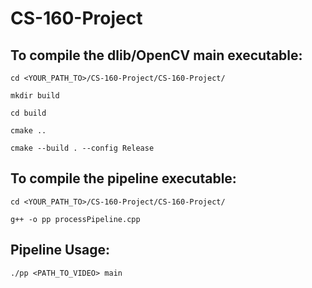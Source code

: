 # CS-160-Project

## To compile the dlib/OpenCV main executable:
```
cd <YOUR_PATH_TO>/CS-160-Project/CS-160-Project/

mkdir build

cd build

cmake ..

cmake --build . --config Release
```
## To compile the pipeline executable:
```
cd <YOUR_PATH_TO>/CS-160-Project/CS-160-Project/

g++ -o pp processPipeline.cpp
```
## Pipeline Usage:
```
./pp <PATH_TO_VIDEO> main
```
